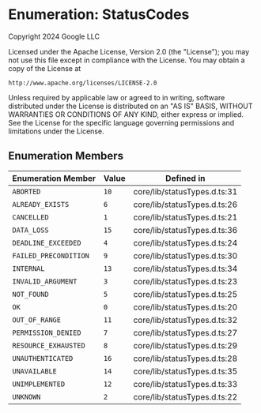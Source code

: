 # Enumeration: StatusCodes

Copyright 2024 Google LLC

Licensed under the Apache License, Version 2.0 (the "License");
you may not use this file except in compliance with the License.
You may obtain a copy of the License at

    http://www.apache.org/licenses/LICENSE-2.0

Unless required by applicable law or agreed to in writing, software
distributed under the License is distributed on an "AS IS" BASIS,
WITHOUT WARRANTIES OR CONDITIONS OF ANY KIND, either express or implied.
See the License for the specific language governing permissions and
limitations under the License.

## Enumeration Members

| Enumeration Member | Value | Defined in |
| ------ | ------ | ------ |
| `ABORTED` | `10` | core/lib/statusTypes.d.ts:31 |
| `ALREADY_EXISTS` | `6` | core/lib/statusTypes.d.ts:26 |
| `CANCELLED` | `1` | core/lib/statusTypes.d.ts:21 |
| `DATA_LOSS` | `15` | core/lib/statusTypes.d.ts:36 |
| `DEADLINE_EXCEEDED` | `4` | core/lib/statusTypes.d.ts:24 |
| `FAILED_PRECONDITION` | `9` | core/lib/statusTypes.d.ts:30 |
| `INTERNAL` | `13` | core/lib/statusTypes.d.ts:34 |
| `INVALID_ARGUMENT` | `3` | core/lib/statusTypes.d.ts:23 |
| `NOT_FOUND` | `5` | core/lib/statusTypes.d.ts:25 |
| `OK` | `0` | core/lib/statusTypes.d.ts:20 |
| `OUT_OF_RANGE` | `11` | core/lib/statusTypes.d.ts:32 |
| `PERMISSION_DENIED` | `7` | core/lib/statusTypes.d.ts:27 |
| `RESOURCE_EXHAUSTED` | `8` | core/lib/statusTypes.d.ts:29 |
| `UNAUTHENTICATED` | `16` | core/lib/statusTypes.d.ts:28 |
| `UNAVAILABLE` | `14` | core/lib/statusTypes.d.ts:35 |
| `UNIMPLEMENTED` | `12` | core/lib/statusTypes.d.ts:33 |
| `UNKNOWN` | `2` | core/lib/statusTypes.d.ts:22 |
